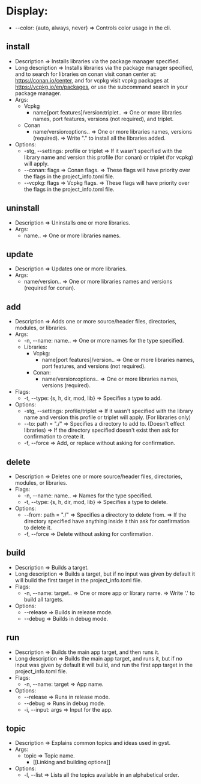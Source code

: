 # Display:
- --color: {auto, always, never} => Controls color usage in the cli.
## install
- Description => Installs libraries via the package manager specified.  
- Long description => Installs libraries via the package manager specified, and to search for libraries on conan visit conan center at: https://conan.io/center, and for vcpkg visit vcpkg packages at https://vcpkg.io/en/packages, or use the subcommand search in your package manager.
- Args:
	- Vcpkg
		- name\[port features]/version:triplet.. => One or more libraries names, port features, versions (not required), and triplet.
	- Conan
		- name/version:options.. => One or more libraries names, versions (required).
	=> Write "." to install all the libraries added.
- Options:
	- -stg, --settings: profile or triplet => If it wasn't specified with the library name and version this profile (for conan) or triplet (for vcpkg) will apply. 
	- --conan: flags => Conan flags.
	=> These flags will have priority over the flags in the project_info.toml file.
	- --vcpkg: flags => Vcpkg flags.
    => These flags will have priority over the flags in the project_info.toml file.
## uninstall
- Description => Uninstalls one or more libraries.
- Args: 
	- name.. => One or more libraries names.
## update
- Description => Updates one or more libraries.
- Args: 
	- name/version.. => One or more libraries names and versions (required for conan).
## add
- Description => Adds one or more source/header files, directories, modules, or libraries.
- Args:
	- -n, --name: name.. => One or more names for the type specified.
	- Libraries:
		- Vcpkg:
			- name\[port features]/version.. => One or more libraries names, port features, and versions (not required).
		- Conan:
			- name/version:options.. => One or more libraries names, versions (required).
- Flags:
	- -t, --type: {s, h, dir, mod, lib} => Specifies a type to add.
- Options:
	- -stg, --settings: profile/triplet => If it wasn't specified with the library name and version this profile or triplet will apply. (For libraries only)
	- --to: path = "./" => Specifies a directory to add to. (Doesn't effect libraries)
	=> If the directory specified doesn't exist then ask for confirmation to create it.
	- -f, --force => Add, or replace without asking for confirmation.
## delete
- Description => Deletes one or more source/header files, directories, modules, or libraries.
- Flags:	
	- -n, --name: name.. => Names for the type specified.
	- -t, --type: {s, h, dir, mod, lib} => Specifies a type to delete.
- Options:
	- --from: path = "./" => Specifies a directory to delete from. 
	=> If the directory specified have anything inside it thin ask for confirmation to delete it.
	- -f, --force => Delete without asking for confirmation.
## build
- Description => Builds a target.
- Long description => Builds a target, but if no input was given by default it will build the first target in the project_info.toml file.
- Flags:
	- -n, --name: target.. => One or more app or library name. 
	=> Write '.' to build all targets.
- Options:
	- --release => Builds in release mode. 
	- --debug => Builds in debug mode.
## run
- Description => Builds the main app target, and then runs it.
- Long description => Builds the main app target, and runs it, but if no input was given by default it will build, and run the first app target in the project_info.toml file.
- Flags:
	- -n, --name: target => App name. 
- Options:
	- --release => Runs in release mode.
	- --debug => Runs in debug mode.
	- -i, --input: args => Input for the app.
## topic
-  Description => Explains common topics and ideas used in gyst.
- Args:
	- topic => Topic name.
		- [[Linking and building options]]
- Options:
	- -l, --list => Lists all the topics available in an alphabetical order.